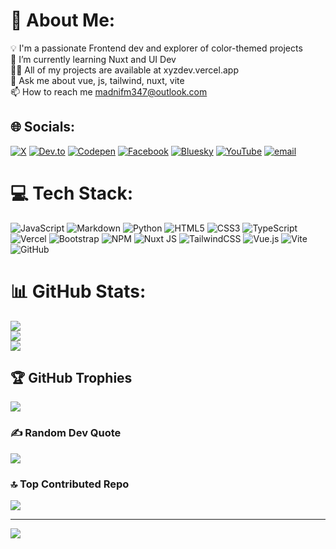 <!-- Proudly created with GPRM ( https://gprm.itsvg.in ) -->
# 💫 About Me:

💡 I'm a passionate Frontend dev and explorer of color-themed projects<br>🌱 I’m currently learning Nuxt and UI Dev<br>👨‍💻 All of my projects are available at xyzdev.vercel.app<br>💬 Ask me about vue, js, tailwind, nuxt, vite<br>📫 How to reach me madnifm347@outlook.com

## 🌐 Socials:

[![X](https://img.shields.io/badge/X-black.svg?style=for-the-badge&logo=X&logoColor=white)](https://x.com/mfm347) [![Dev.to](https://img.shields.io/badge/Dev.to-0A0A0A.svg?style=for-the-badge&logo=dev.to&logoColor=white)](https://dev.to/mfm347) [![Codepen](https://img.shields.io/badge/Codepen-000000?style=for-the-badge&logo=codepen&logoColor=white)](https://codepen.io/mfm-347) [![Facebook](https://img.shields.io/badge/Facebook-%231877F2.svg?style=for-the-badge&logo=Facebook&logoColor=white)](https://facebook.com/mfm347) [![Bluesky](https://img.shields.io/badge/bluesky-0285FF?style=for-the-badge&logo=bluesky&logoColor=%23FFFFFF)](https://bsky.app/profile/mfm347.bsky.social) [![YouTube](https://img.shields.io/badge/YouTube-%23FF0000.svg?style=for-the-badge&logo=YouTube&logoColor=white)](https://youtube.com/@UC7DjzTLaNw8dtGzyU7m63XQ) [![email](https://img.shields.io/badge/Email-D14836?style=for-the-badge&logo=gmail&logoColor=white)](mailto:madnifm347@outlook.com)

# 💻 Tech Stack:

![JavaScript](https://img.shields.io/badge/javascript-%23323330.svg?style=for-the-badge&logo=javascript&logoColor=%23F7DF1E) ![Markdown](https://img.shields.io/badge/markdown-%23000000.svg?style=for-the-badge&logo=markdown&logoColor=white) ![Python](https://img.shields.io/badge/python-3670A0?style=for-the-badge&logo=python&logoColor=ffdd54) ![HTML5](https://img.shields.io/badge/html5-%23E34F26.svg?style=for-the-badge&logo=html5&logoColor=white) ![CSS3](https://img.shields.io/badge/css3-%231572B6.svg?style=for-the-badge&logo=css3&logoColor=white) ![TypeScript](https://img.shields.io/badge/typescript-%23007ACC.svg?style=for-the-badge&logo=typescript&logoColor=white) ![Vercel](https://img.shields.io/badge/vercel-%23000000.svg?style=for-the-badge&logo=vercel&logoColor=white) ![Bootstrap](https://img.shields.io/badge/bootstrap-%238511FA.svg?style=for-the-badge&logo=bootstrap&logoColor=white) ![NPM](https://img.shields.io/badge/NPM-%23CB3837.svg?style=for-the-badge&logo=npm&logoColor=white) ![Nuxt JS](https://img.shields.io/badge/Nuxt-002E3B?style=for-the-badge&logo=nuxt&logoColor=#00DC82) ![TailwindCSS](https://img.shields.io/badge/tailwindcss-%2338B2AC.svg?style=for-the-badge&logo=tailwind-css&logoColor=white) ![Vue.js](https://img.shields.io/badge/vue.js-%2335495e.svg?style=for-the-badge&logo=vuedotjs&logoColor=%234FC08D) ![Vite](https://img.shields.io/badge/vite-%23646CFF.svg?style=for-the-badge&logo=vite&logoColor=white) ![GitHub](https://img.shields.io/badge/github-%23121011.svg?style=for-the-badge&logo=github&logoColor=white)

# 📊 GitHub Stats:

![](https://github-readme-stats.vercel.app/api?username=MFM-347&theme=midnight-purple&hide_border=false&include_all_commits=true&count_private=false)<br/>
![](https://nirzak-streak-stats.vercel.app/?user=MFM-347&theme=midnight-purple&hide_border=false)<br/>
![](https://github-readme-stats.vercel.app/api/top-langs/?username=MFM-347&theme=midnight-purple&hide_border=false&include_all_commits=true&count_private=false&layout=compact)

## 🏆 GitHub Trophies

![](https://github-profile-trophy.vercel.app/?username=MFM-347&theme=midnight-purple&no-frame=false&no-bg=false&margin-w=4)

### ✍️ Random Dev Quote

![](https://quotes-github-readme.vercel.app/api?type=horizontal&theme=radical)

### 🔝 Top Contributed Repo

![](https://github-contributor-stats.vercel.app/api?username=MFM-347&limit=5&theme=midnight-purple&combine_all_yearly_contributions=true)

---
![](https://komarev.com/ghpvc/?username=MFM-347&style=for-the-badge)
